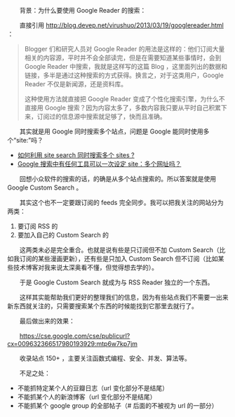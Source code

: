 　　背景：为什么要使用 Google Reader 的搜索：

　　直接引用 <http://blog.devep.net/virushuo/2013/03/19/googlereader.html> ：

> Blogger 们和研究人员对 Google Reader 的用法是这样的：他们订阅大量相关的内容源，平时并不会全部读完，但是在需要知道某些事情时，会到 Google Reader 中搜索，我就是这样写的这篇 Blog ，这里面列出的数据和链接，多半是通过这种搜索的方式获得。换言之，对于这类用户，Google Reader 不仅是新闻源，还是资料库。
>
> 这种使用方法就直接把 Google Reader 变成了个性化搜索引擎，为什么不直接用 Google 搜索？因为内容太多了，多数内容我只要从平时自己积累下来，订阅过的信息源中搜索就足够了，快而且准确。

　　其实就是用 Google 同时搜索多个站点，问题是 Google 能同时使用多个“site:”吗？

* [如何利用 site search 同时搜索多个 sites ?](https://www.v2ex.com/t/11218)
* [Google 搜索中有任何工具可以一次设定 site：多个网址吗？](https://www.zhihu.com/question/22120733)

　　回想小众软件的搜索的话，的确是从多个站点搜索的。所以答案就是使用 Google Custom Search 。

　　其实这个也不一定要跟订阅的 feeds 完全同步。我可以把我关注的网站分为两类：

1. 要订阅 RSS 的
2. 要加入自己的 Custom Search 的

　　这两类未必是完全重合。也就是说有些是只订阅但不加 Custom Search（比如我订阅的某些漫画更新），还有些是只加入 Custom Search 但不订阅（比如某些技术博客对我来说太深奥看不懂，但觉得想去学的）。

　　于是 Google Custom Search 就成为与 RSS Reader 独立的一个东西。

　　这样其实能帮助我们更好的整理我们的信息，因为有些站点我们不需要一出来新东西就关注的，只需要搜索某个东西的时候能找到它那里去就行了。

　　最后做出来的效果：

　　<https://cse.google.com/cse/publicurl?cx=009632366517980193929:mtp6w7kp7jm>

　　收录站点 150+ ，主要关注函数式编程、安全、并发、算法等。

　　不足之处：

* 不能抓特定某个人的豆瓣日志（url 变化部分不是结尾）
* 不能抓某个人的新浪博客（url 变化部分不是结尾）
* 不能抓某个 google group 的全部帖子（# 后面的不被视为 url 的一部分）

